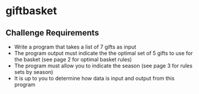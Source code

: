 # giftbasket

## Challenge Requirements

- Write a program that takes a list of 7 gifts as input
- The program output must indicate the the optimal set of 5 gifts to use for the basket (see page 2 for optimal basket rules)
- The program must allow you to indicate the season (see page 3 for rules sets by season)
- It is up to you to determine how data is input and output from this program
